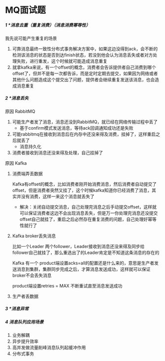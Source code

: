 # MQ面试题

##### 1 *消息去重（重复消费）（消息消费幂等性）

我先说可能产生重复的场景

1. 可靠消息最终一致性分布式事务解决方案中，如果这边没得到ack，会不断的检测该消息的状态是否到达finish状态，若没到他会认为消息丢失或者对方处理失败，进行重发，这个时候就可能造成消息重复
2. 就拿kafka来说，有一个offset的概念，消费者会告诉提供者自己消费到哪个offset了，但并不是每一次都告诉，而是定时定期去提交，如果因为网络或者其他什么问题造成这个提交出了问题，提供者会继续重复发送该消息，也会造成消息重复

##### 2 *消息丢失

原因 RabbitMQ

1. 可能生产者发了消息，消息还没到RabbitMQ，就已经在网络传输过程中丢了    
   - 基于confirm模式发送消息，等待ack回调通知成功还是失败
2. 可能rabbitmq在接收到消息后在内存中还没来得及消费，挂掉了，这样重启之后就丢了
   - 消息持久化
3. 消费者接收到消息还没来得及处理，自己挂掉了



原因 Kafka

1. 消费端弄丢数据

   Kafka有offset的概念，比如消费者刚开始消费消息，然后消费者自动提交了offset，但是消费者突然又挂了，这个时候kafka知道你已经消费了消息，其实并没有消费，这样一来这个消息就丢失了

   - 解决：关闭自动提交消息，自己处理完消息之后手动提交offset，这样就可以保证消费者这边不会出现消息丢失，但是万一你处理完消息还没提交offset自己就挂了，重启之后必然存在重复消费的问题，自己处理好幂等性就行了

2. Kafka broker丢失消息 

   比如一个Leader 两个follower，Leader接收到消息还没来得及同步给follower自己就挂了，那么重选出了的Leader肯定是不知道这条消息的存在的

   Kafka 有一个 product端设置acks=all的配置还是什么来的，意思是生产者发送消息到集群，集群同步完成之后，才算消息发送成功，这样就可以保证broker不会丢失消息

   product端设置retries = MAX 不断重试直至消息发送成功

3. 生产者丢数据

   

##### 3 *消息异常

##### 4 消息队列应用场景

1. 业务解耦
2. 异步提升效率
3. 高并发做流量削峰消息队列起缓冲作用
4. 分布式事务

